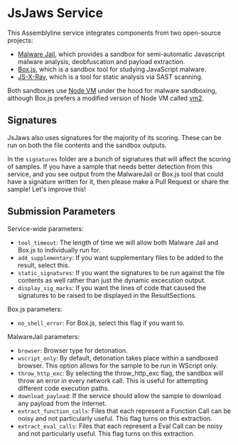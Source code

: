 # JsJaws Service
This Assemblyline service integrates components from two open-source projects:
* [Malware Jail](https://github.com/HynekPetrak/malware-jail), which provides a sandbox for semi-automatic Javascript 
  malware analysis, deobfuscation and payload extraction.
* [Box.js](https://github.com/CapacitorSet/box-js), which is a sandbox tool for studying JavaScript malware.
* [JS-X-Ray](https://github.com/NodeSecure/js-x-ray), which is a tool for static analysis via SAST scanning.

Both sandboxes use [Node VM](https://nodejs.org/api/vm.html) under the hood for malware sandboxing, although Box.js prefers a 
modified version of Node VM called [vm2](https://github.com/patriksimek/vm2). 

## Signatures
JsJaws also uses signatures for the majority of its scoring. These can be run on both the file contents and the sandbox 
outputs. 

In the `signatures` folder are a bunch of signatures that will affect the scoring of samples. If you have a sample that
needs better detection from this service, and you see output from the MalwareJail or Box.js tool that could 
have a signature written for it, then please make a Pull Request or share the sample! Let's improve this!

## Submission Parameters
Service-wide parameters:
* `tool_timeout`: The length of time we will allow both Malware Jail and Box.js to individually run for.
* `add_supplementary`: If you want supplementary files to be added to the result, select this.
* `static_signatures`:  If you want the signatures to be run against the file contents as well rather than just the 
  dynamic excecution output.
* `display_sig_marks`: If you want the lines of code that caused the signatures to be raised to be displayed in the 
  ResultSections.

Box.js parameters:
* `no_shell_error`: For Box.js, select this flag if you want to.

MalwareJail parameters:
* `browser`: Browser type for detonation.
* `wscript_only`: By default, detonation takes place within a sandboxed browser. This option allows for the sample to 
  be run in WScript only.
* `throw_http_exc`: By selecting the throw_http_exc flag, the sandbox will throw an error in every network call. This 
  is useful for attempting different code execution paths.
* `download_payload`: If the service should allow the sample to download any payload from the Internet.
* `extract_function_calls`: Files that each represent a Function Call can be noisy and not particularly useful. This 
  flag turns on this extraction.
* `extract_eval_calls`: Files that each represent a Eval Call can be noisy and not particularly useful. This flag turns 
  on this extraction.
